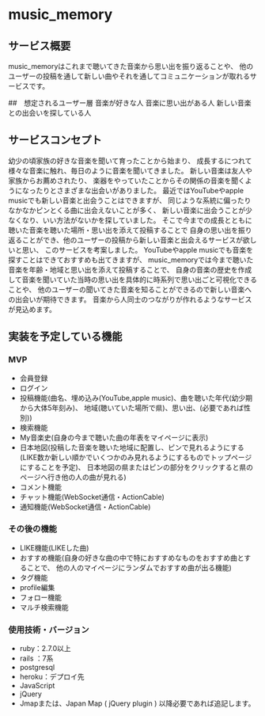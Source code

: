 # music_memory

## サービス概要
music_memoryはこれまで聴いてきた音楽から思い出を振り返ることや、
他のユーザーの投稿を通して新しい曲やそれを通してコミュニケーションが取れるサービスです。

##　想定されるユーザー層
音楽が好きな人
音楽に思い出がある人
新しい音楽との出会いを探している人

## サービスコンセプト
幼少の頃家族の好きな音楽を聞いて育ったことから始まり、
成長するにつれて様々な音楽に触れ、毎日のように音楽を聞いてきました。
新しい音楽は友人や家族からお薦めされたり、
楽器をやっていたことからその関係の音楽を聞くようになったりとさまざまな出会いがありました。
最近ではYouTubeやapple musicでも新しい音楽と出会うことはできますが、
同じような系統に偏ったりなかなかピンとくる曲に出会えないことが多く、
新しい音楽に出会うことが少なくなり、いい方法がないかを探していました。
そこで今までの成長とともに聴いた音楽を聴いた場所・思い出を添えて投稿することで
自身の思い出を振り返ることができ、他のユーザーの投稿から新しい音楽と出会えるサービスが欲しいと思い、
このサービスを考案しました。
YouTubeやapple musicでも音楽を探すことはできておすすめも出てきますが、
music_memoryでは今まで聴いた音楽を年齢・地域と思い出を添えて投稿することで、
自身の音楽の歴史を作成して音楽を聞いていた当時の思い出を具体的に時系列で思い出ごと可視化できることや、
他のユーザーの聞いてきた音楽を知ることができるので新しい音楽への出会いが期待できます。
音楽から人同士のつながりが作れるようなサービスが見込めます。

## 実装を予定している機能
### MVP
* 会員登録
* ログイン
* 投稿機能(曲名、埋め込み(YouTube,apple music)、曲を聴いた年代(幼少期から大体5年刻み)、
  地域(聴いていた場所で県)、思い出、(必要であれば性別))
* 検索機能
* My音楽史(自身の今まで聴いた曲の年表をマイページに表示)
* 日本地図(投稿した音楽を聴いた地域に配置し、ピンで見れるようにする(LIKE数か新しい順かでいくつかのみ見れるようにするものでトップページにすることを予定)、
  日本地図の県またはピンの部分をクリックすると県のページへ行き他の人の曲が見れる)
* コメント機能
* チャット機能(WebSocket通信・ActionCable)
* 通知機能(WebSocket通信・ActionCable)

### その後の機能
* LIKE機能(LIKEした曲)
* おすすめ機能(自身の好きな曲の中で特におすすめなものをおすすめ曲とすることで、
  他の人のマイページにランダムでおすすめ曲が出る機能)
* タグ機能
* profile編集
* フォロー機能
* マルチ検索機能

### 使用技術・バージョン
- ruby：2.7.0以上
- rails ：7系
- postgresql
- heroku：デプロイ先
- JavaScript
- jQuery
- Jmapまたは、Japan Map ( jQuery plugin )
以降必要であれば追記します。